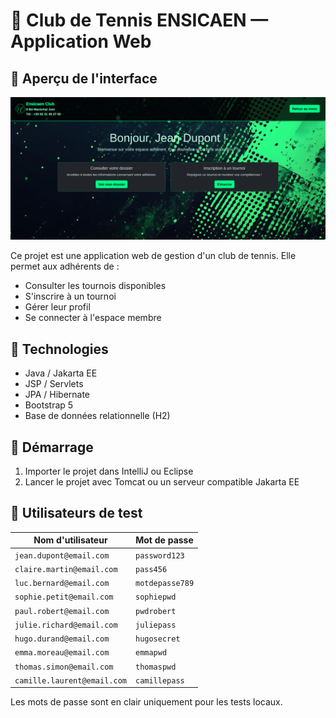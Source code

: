 # 🎾 Club de Tennis ENSICAEN — Application Web

## 📸 Aperçu de l'interface
![imageviewer](image.png)

Ce projet est une application web de gestion d'un club de tennis. Elle permet aux adhérents de :

- Consulter les tournois disponibles
- S'inscrire à un tournoi
- Gérer leur profil
- Se connecter à l'espace membre

## 🔧 Technologies

- Java / Jakarta EE
- JSP / Servlets
- JPA / Hibernate
- Bootstrap 5
- Base de données relationnelle (H2)

## 🚀 Démarrage

1. Importer le projet dans IntelliJ ou Eclipse
3. Lancer le projet avec Tomcat ou un serveur compatible Jakarta EE

## 👤 Utilisateurs de test

|     Nom d'utilisateur       |   Mot de passe  |
|-----------------------------|-----------------|
| `jean.dupont@email.com`     | `password123`   |
| `claire.martin@email.com`   | `pass456`       |
| `luc.bernard@email.com`     | `motdepasse789` |
| `sophie.petit@email.com`    | `sophiepwd`     |
| `paul.robert@email.com`     | `pwdrobert`     |
| `julie.richard@email.com`   | `juliepass`     |
| `hugo.durand@email.com`     | `hugosecret`    |
| `emma.moreau@email.com`     | `emmapwd`       |
| `thomas.simon@email.com`    | `thomaspwd`     |
| `camille.laurent@email.com` | `camillepass`   |


Les mots de passe sont en clair uniquement pour les tests locaux.

